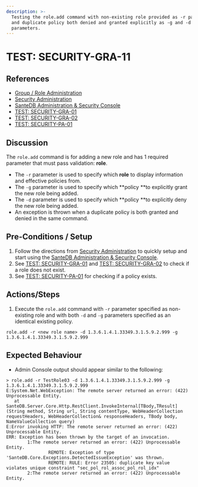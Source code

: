 ```yaml
---
description: >-
  Testing the role.add command with non-existing role provided as -r parameter
  and duplicate policy both denied and granted explicitly as -g and -d
  parameters.
---
```


# TEST: SECURITY-GRA-11

## References

* [Group / Role Administration](../../../../../operations/host-administration/santedb-icdr-admin-console/group-role-management.md)
* [Security Administration](../../../../../operations/security-administration/#demo-environment) 
* [SanteDB Administration & Security Console](../../../../../operations/host-administration/santedb-icdr-admin-console/)
* [TEST: SECURITY-GRA-01](test-security-gra-01.md)
* [TEST: SECURITY-GRA-02](test-security-gra-02.md)
* [TEST: SECURITY-PA-01](../policy-administration-tests/test-security-pa-01.md) 

## Discussion

The `role.add` command is for adding a new role and has 1 required parameter that must pass validation: **role**. 

* The `-r` parameter is used to specify which **role** to display information and effective policies from.
* The `-g` parameter is used to specify which **policy **to explicitly grant the new role being added.
* The `-d` parameter is used to specify which **policy **to explicitly deny the new role being added.
* An exception is thrown when a duplicate policy is both granted and denied in the same command.

## Pre-Conditions / Setup

1. Follow the directions from [Security Administration](../../../../../operations/security-administration/#demo-environment) to quickly setup and start using the [SanteDB Administration & Security Console](../../../../../operations/host-administration/santedb-icdr-admin-console/).
2. See [TEST: SECURITY-GRA-01](test-security-gra-01.md) and [TEST: SECURITY-GRA-02](test-security-gra-02.md) to check if a role does not exist.
3. See [TEST: SECURITY-PA-01](../policy-administration-tests/test-security-pa-01.md) for checking if a policy exists.

## Actions/Steps

1. Execute the `role.add` command with `-r` parameter specified as non-existing role and with both `-d` and `-g` parameters specified as an identical existing policy.

```
role.add -r <new role name> -d 1.3.6.1.4.1.33349.3.1.5.9.2.999 -g 1.3.6.1.4.1.33349.3.1.5.9.2.999 
```

## Expected Behaviour

* Admin Console output should appear similar to the following:

```
> role.add -r TestRole03 -d 1.3.6.1.4.1.33349.3.1.5.9.2.999 -g 1.3.6.1.4.1.33349.3.1.5.9.2.999
E:System.Net.WebException: The remote server returned an error: (422) Unprocessable Entity.
   at SanteDB.Server.Core.Http.RestClient.InvokeInternal[TBody,TResult](String method, String url, String contentType, WebHeaderCollection requestHeaders, WebHeaderCollection& responseHeaders, TBody body, NameValueCollection query)
E:Error invoking HTTP: The remote server returned an error: (422) Unprocessable Entity.
ERR: Exception has been thrown by the target of an invocation.
        1:The remote server returned an error: (422) Unprocessable Entity.
                REMOTE: Exception of type 'SanteDB.Core.Exceptions.DetectedIssueException' was thrown.
                REMOTE: RULE: Error 23505: duplicate key value violates unique constraint "sec_pol_rol_assoc_pol_rol_idx"
        2:The remote server returned an error: (422) Unprocessable Entity.
```
